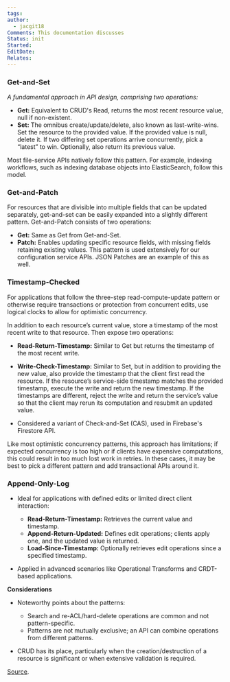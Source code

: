 ```yaml
---
tags: 
author:
  - jacgit18
Comments: This documentation discusses
Status: init
Started: 
EditDate: 
Relates:
---
```

### **Get-and-Set**
*A fundamental approach in API design, comprising two operations:*
- **Get:** Equivalent to CRUD's Read, returns the most recent resource value, null if non-existent.
- **Set:** The omnibus create/update/delete, also known as last-write-wins. Set the resource to the provided value. If the provided value is null, delete it. If two differing set operations arrive concurrently, pick a “latest” to win. Optionally, also return its previous value. 

Most file-service APIs natively follow this pattern. For example, indexing workflows, such as indexing database objects into ElasticSearch, follow this model. 

### **Get-and-Patch**
For resources that are divisible into multiple fields that can be updated separately, get-and-set can be easily expanded into a slightly different pattern. Get-and-Patch consists of two operations: 
- **Get:** Same as Get from Get-and-Set.
- **Patch:** Enables updating specific resource fields, with missing fields retaining existing values.
 This pattern is used extensively for our configuration service APIs. JSON Patches are an example of this as well. 


### **Timestamp-Checked**
For applications that follow the three-step read-compute-update pattern or otherwise require transactions or protection from concurrent edits, use logical clocks to allow for optimistic concurrency. 

In addition to each resource’s current value, store a timestamp of the most recent write to that resource. Then expose two operations: 

- **Read-Return-Timestamp:** Similar to Get but returns the timestamp of the most recent write.
- **Write-Check-Timestamp:**  Similar to Set, but in addition to providing the new value, also provide the timestamp that the client first read the resource. If the resource’s service-side timestamp matches the provided timestamp, execute the write and return the new timestamp. If the timestamps are different, reject the write and return the service’s value so that the client may rerun its computation and resubmit an updated value. 

- Considered a variant of Check-and-Set (CAS), used in Firebase's Firestore API.

Like most optimistic concurrency patterns, this approach has limitations; if expected concurrency is too high or if clients have expensive computations, this could result in too much lost work in retries. In these cases, it may be best to pick a different pattern and add transactional APIs around it. 

### **Append-Only-Log**

- Ideal for applications with defined edits or limited direct client interaction:
    - **Read-Return-Timestamp:** Retrieves the current value and timestamp.
    - **Append-Return-Updated:** Defines edit operations; clients apply one, and the updated value is returned.
    - **Load-Since-Timestamp:** Optionally retrieves edit operations since a specified timestamp.

- Applied in advanced scenarios like Operational Transforms and CRDT-based applications.

**Considerations**

- Noteworthy points about the patterns:
    - Search and re-ACL/hard-delete operations are common and not pattern-specific.
    - Patterns are not mutually exclusive; an API can combine operations from different patterns.

- CRUD has its place, particularly when the creation/destruction of a resource is significant or when extensive validation is required.

[Source](https://techbeacon.com/security/critical-api-security-risks-10-best-practices#:~:text=The%20most%20critical%20API%20security,and%20insufficient%20logging%20and%20monitoring).